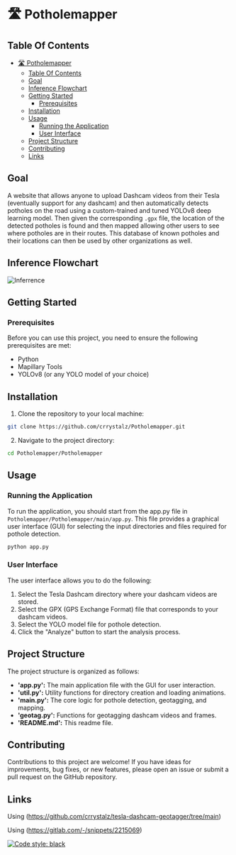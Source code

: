 # 🛣️ Potholemapper
## Table Of Contents
- [🛣️ Potholemapper](#️-potholemapper)
  - [Table Of Contents](#table-of-contents)
  - [Goal](#goal)
  - [Inference Flowchart](#inference-flowchart)
  - [Getting Started](#getting-started)
    - [Prerequisites](#prerequisites)
  - [Installation](#installation)
  - [Usage](#usage)
    - [Running the Application](#running-the-application)
    - [User Interface](#user-interface)
  - [Project Structure](#project-structure)
  - [Contributing](#contributing)
  - [Links](#links)

## Goal
A website that allows anyone to upload Dashcam videos from their Tesla (eventually support for any dashcam) and then automatically detects potholes on the road using a custom-trained and tuned YOLOv8 deep learning model. Then given the corresponding ``.gpx`` file, the location of the detected potholes is found and then mapped allowing other users to see where potholes are in their routes. This database of known potholes and their locations can then be used by other organizations as well.

## Inference Flowchart
![Inferrence](https://github.com/crrystalz/Potholemapper/assets/61859932/27f20f85-1415-42fe-9ee0-d6326c657365)

## Getting Started
### Prerequisites
Before you can use this project, you need to ensure the following prerequisites are met:

* Python
* Mapillary Tools
* YOLOv8 (or any YOLO model of your choice)
## Installation
1. Clone the repository to your local machine:
```bash
git clone https://github.com/crrystalz/Potholemapper.git
``````
2. Navigate to the project directory:
```bash
cd Potholemapper/Potholemapper
```
## Usage
### Running the Application
To run the application, you should start from the app.py file in ``Potholemapper/Potholemapper/main/app.py``. This file provides a graphical user interface (GUI) for selecting the input directories and files required for pothole detection.

```bash
python app.py
```
### User Interface
The user interface allows you to do the following:

1. Select the Tesla Dashcam directory where your dashcam videos are stored.
2. Select the GPX (GPS Exchange Format) file that corresponds to your dashcam videos.
3. Select the YOLO model file for pothole detection.
4. Click the "Analyze" button to start the analysis process.
## Project Structure
The project structure is organized as follows:

* **'app.py':** The main application file with the GUI for user interaction.
* **'util.py':** Utility functions for directory creation and loading animations.
* **'main.py':** The core logic for pothole detection, geotagging, and mapping.
* **'geotag.py':** Functions for geotagging dashcam videos and frames.
*  **'README.md':** This readme file.

## Contributing
Contributions to this project are welcome! If you have ideas for improvements, bug fixes, or new features, please open an issue or submit a pull request on the GitHub repository.

## Links
Using (https://github.com/crrystalz/tesla-dashcam-geotagger/tree/main)

Using (https://gitlab.com/-/snippets/2215069)

[![Code style: black](https://img.shields.io/badge/code%20style-black-000000.svg)](https://github.com/psf/black)
